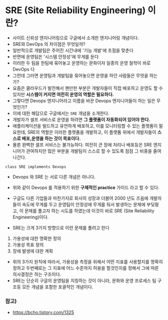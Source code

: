 # SRE (Site Reliability Engineering) 이란?

* 사이트 신뢰성 엔지니어링으로 구글에서 소개한 엔지니어링 개념이다.
* SRE와 DevOps 의 차이점은 무엇일까?
* 일반적으로 개발팀은 주어진 시간내에 '기능 개발'에 초점을 맞춘다
* 반면에 운영팀은 '시스템 안정성'에 무게를 둔다
* 이러한 두 팀을 한팀에 묶어놓고 운영하는 문화이자 일종의 운영 철학이 바로 DevOps 다
* 그런데 그러면 운영팀과 개발팀을 묶어놓으면 운영을 하던 사람들은 무엇을 하는가?
* 요즘은 클라우드가 발전해서 왠만한 부분은 개발자들이 직접 배포하고 운영도 할 수 있지만 __시스템이 커지면 여전히 운영의 역할은 필요하다.__
* 그렇다면 Devops 엔지니어라고 이름을 바꾼 Devops 엔지니어들이 하는 일은 무엇인가?
* 이에 대한 해답으로 구글에서는 `SRE` 개념을 소개한다.
* 개발자가 셀프 서비스로 운영을 하려면 __그 플랫폼이 자동화되어 있어야 한다.__
* 애플리케이션을 빌드하고 유연하게 배포하고, 이를 모니터링할 수 있는 플랫폼이 필요한데,
SRE의 역할은 이러한 플랫폼을 개발하고, 이 플랫폼 위에서 개발자들이 __스스로 배포,운영을 하는 것이 목표이다.__
* 물론 완벽한 셀프 서비스는 불가능하다. 여전히 큰 장애 처리나 배포등은 SRE 엔지니어가 관여하지만
많은 부분을 개발팀이 스스로 할 수 있도록 점점 그 비중을 줄여 나간다.

```
class SRE implements Devops
```

* Devops 와 SRE 는 서로 다른 개념은 아니다.
* 위와 같이 Devops 를 적용하기 위한 __구체적인 practice__ 가이드 라고 할 수 있다.
* 구글도 다른 기업들과 마찬가지로  회사의 성장과 더블어 2000 년도 즈음에 개발자들이 속도에 무게를 두고 운영팀이 안정성에 무게를 둬서 발생하는 문제에 부딪혔고,
이 문제를 풀고자 하는 시도를 하였는데 이것이 바로 SRE (Site Reliability Engineering)이다.

* SRE는 크게 3가지 방향으로 이런 문제를 풀려고 한다

1) 가용성에 대한 명확한 정의
2) 가용성 목표 정의
3) 장애 발생에 대한 계획

* 위의 3가지 원칙에 따라서, 가용성을 측정을 위해서 어떤 지표를 사용할지를 명확히 정하고 두번째로는
 그 지표에 어느 수준까지 허용을 할것인지를 정해서 그에 따른 의사결정은 하는 구조이다.
* SRE는 단순히 구글의 운영팀을 지칭하는 것이 아니라, 문화와 운영 프로세스 팀 구조등 모든 개념을 포함한 포괄적인 개념이다.

### 참고)

* https://bcho.tistory.com/1325
